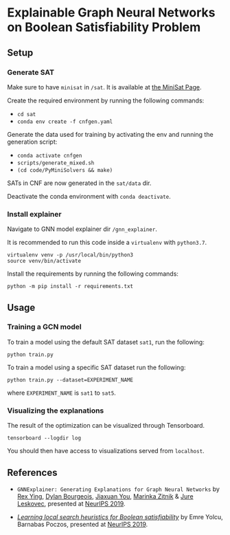 # Explainable Graph Neural Networks on Boolean Satisfiability Problem

## Setup
### Generate SAT
Make sure to have `minisat` in `/sat`. It is available at [the MiniSat Page](http://minisat.se/MiniSat.html).

Create the required environment by running the following commands:
- `cd sat`
- `conda env create -f cnfgen.yaml`

Generate the data used for training by activating the env and running the generation script:
- `conda activate cnfgen`
- `scripts/generate_mixed.sh`
- `(cd code/PyMiniSolvers && make)`

SATs in CNF are now generated in the `sat/data` dir.

Deactivate the conda environment with `conda deactivate`.

### Install explainer
Navigate to GNN model explainer dir `/gnn_explainer`.

It is recommended to run this code inside a `virtualenv` with `python3.7`.
```
virtualenv venv -p /usr/local/bin/python3
source venv/bin/activate
```

Install the requirements by running the following commands:
```
python -m pip install -r requirements.txt
```

## Usage
### Training a GCN model
To train a model using the default SAT dataset `sat1`, run the following:
```
python train.py
```

To train a model using a specific SAT dataset run the following:
```
python train.py --dataset=EXPERIMENT_NAME
```
where `EXPERIMENT_NAME` is `sat1` to `sat5`.


### Visualizing the explanations
The result of the optimization can be visualized through Tensorboard.
```
tensorboard --logdir log
```
You should then have access to visualizations served from `localhost`.


## References
- `GNNExplainer: Generating Explanations for Graph Neural Networks` by [Rex Ying](https://cs.stanford.edu/people/rexy/), [Dylan Bourgeois](https://dtsbourg.me/), [Jiaxuan You](https://cs.stanford.edu/~jiaxuan/), [Marinka Zitnik](http://helikoid.si/cms/) & [Jure Leskovec](https://cs.stanford.edu/people/jure/), presented at [NeurIPS 2019](nips.cc).

- [*Learning local search heuristics for Boolean satisfiability*](https://papers.nips.cc/paper/9012-learning-local-search-heuristics-for-boolean-satisfiability) by Emre Yolcu, Barnabas Poczos, presented at [NeurIPS 2019](nips.cc).
